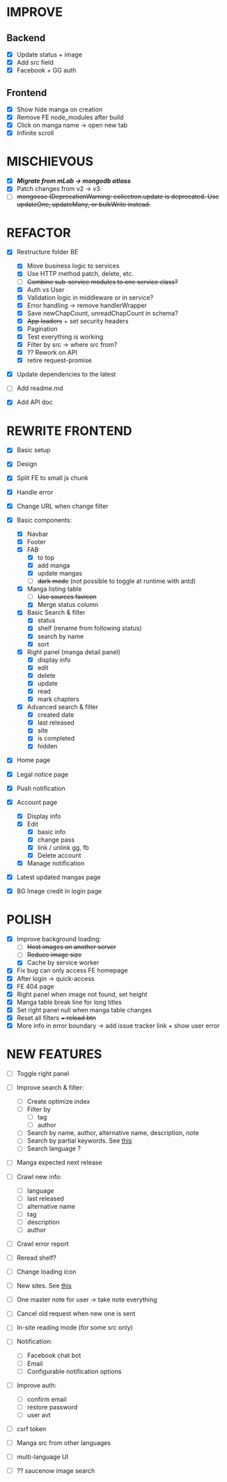 # IMPROVE

## Backend
- [x] Update status + image
- [x] Add src field
- [x] Facebook + GG auth

## Frontend
- [x] Show hide manga on creation
- [x] Remove FE node_modules after build
- [x] Click on manga name -> open new tab
- [x] Infinite scroll

# MISCHIEVOUS

- [x] ***Migrate from mLab -> mongodb atlass***
- [x] Patch changes from v2 -> v3
- [ ] ~~mongoose (DeprecationWarning: collection.update is deprecated. Use updateOne, updateMany, or bulkWrite instead.~~

# REFACTOR

- [x] Restructure folder BE
    - [x] Move business logic to services
    - [x] Use HTTP method patch, delete, etc.
    - [ ] ~~Combine sub-service modules to one service class?~~
    - [x] Auth vs User
    - [x] Validation logic in middleware or in service?
    - [x] Error handling -> remove handlerWrapper
    - [x] Save newChapCount, unreadChapCount in schema?
    - [x] ~~App loaders~~ + set security headers
    - [x] Pagination 
    - [x] Test everything is working
    - [x] Filter by src -> where src from?  
    - [x] ?? Rework on API
    - [x] retire request-promise

- [x] Update dependencies to the latest

- [ ] Add readme.md

- [x] Add API doc

# REWRITE FRONTEND

- [x] Basic setup
- [x] Design

- [x] Split FE to small js chunk 
- [x] Handle error
- [x] Change URL when change filter

- [x] Basic components:
    - [x] Navbar
    - [x] Footer
    - [x] FAB
        - [x] to top
        - [x] add manga
        - [x] update mangas
        - [ ] ~~dark mode~~ (not possible to toggle at runtime with antd)    
    - [x] Manga listing table
        - [ ] ~~Use sources favicon~~
        - [x] Merge status column
    - [x] Basic Search & filter
        - [x] status
        - [x] shelf (rename from following status)
        - [x] search by name
        - [x] sort
    - [x] Right panel (manga detail panel)
        - [x] display info
        - [x] edit
        - [x] delete
        - [x] update
        - [x] read
        - [x] mark chapters
    - [x] Advanced search & filter
        - [x] created date
        - [x] last released
        - [x] site
        - [x] is completed
        - [x] hidden
        
- [x] Home page
- [x] Legal notice page 
- [x] Push notification
- [x] Account page
    - [x] Display info
    - [x] Edit
        - [x] basic info
        - [x] change pass
        - [x] link / unlink gg, fb
        - [x] Delete account
    - [x] Manage notification
- [x] Latest updated mangas page
- [x] BG Image credit in login page 

# POLISH 
 
- [x] Improve background loading:
    - [ ] ~~Host images on another server~~
    - [ ] ~~Reduce image size~~
    - [x] Cache by service worker
- [x] Fix bug can only access FE homepage
- [x] After login -> quick-access 
- [x] FE 404 page
- [x] Right panel when image not found, set height
- [x] Manga table break line for long titles    
- [x] Set right panel null when manga table changes
- [x] Reset all filters ~~+ reload btn~~
- [x] More info in error boundary -> add issue tracker link + show user error

# NEW FEATURES

- [ ] Toggle right panel

- [ ] Improve search & filter:
    - [ ] Create optimize index
    - [ ] Filter by
        - [ ] tag
        - [ ] author
    - [ ] Search by name, author, alternative name, description, note
    - [ ] Search by partial keywords. See [this](https://stackoverflow.com/a/54318581/7342188)
    - [ ] Search language ?

- [ ] Manga expected next release

- [ ] Crawl new info:
    - [ ] language
    - [ ] last released
    - [ ] alternative name
    - [ ] tag
    - [ ] description
    - [ ] author

- [ ] Crawl error report

- [ ] Reread shelf?

- [ ] Change loading icon

- [ ] New sites. See [this](https://www.epubor.com/free-manga-sites-to-read-manga-online-for-free.html)

- [ ] One master note for user -> take note everything

- [ ] Cancel old request when new one is sent

- [ ] In-site reading mode (for some src only)

- [ ] Notification:
    - [ ] Facebook chat bot
    - [ ] Email
    - [ ] Configurable notification options

- [ ] Improve auth:
    - [ ] confirm email
    - [ ] restore password
    - [ ] user avt

- [ ] csrf token

- [ ] Manga src from other languages

- [ ] multi-language UI

- [ ] ?? saucenow image search
